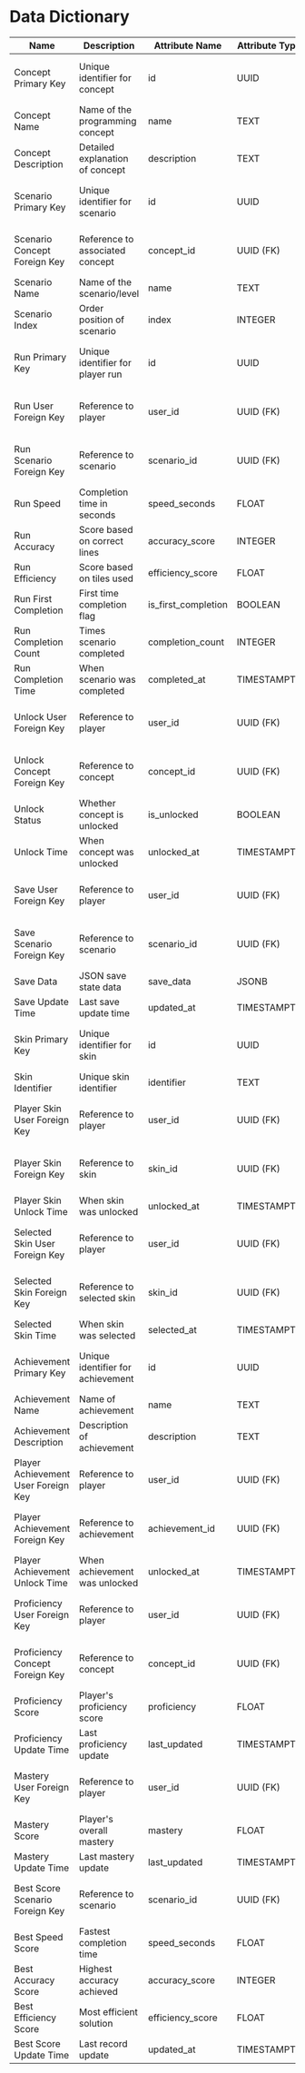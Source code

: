 # Data Dictionary

| Name                                | Description                       | Attribute Name      | Attribute Type | Sample                                    | Location                            |
| ----------------------------------- | --------------------------------- | ------------------- | -------------- | ----------------------------------------- | ----------------------------------- |
| Concept Primary Key                 | Unique identifier for concept     | id                  | UUID           | 123e4567-e89b-12d3-a456-426614174000      | public.concepts                     |
| Concept Name                        | Name of the programming concept   | name                | TEXT           | Variables & Data Types                    | public.concepts                     |
| Concept Description                 | Detailed explanation of concept   | description         | TEXT           | Basic variable declaration and data types | public.concepts                     |
| Scenario Primary Key                | Unique identifier for scenario    | id                  | UUID           | 123e4567-e89b-12d3-a456-426614174001      | public.scenarios                    |
| Scenario Concept Foreign Key        | Reference to associated concept   | concept_id          | UUID (FK)      | 123e4567-e89b-12d3-a456-426614174000      | public.scenarios                    |
| Scenario Name                       | Name of the scenario/level        | name                | TEXT           | Variable Basics                           | public.scenarios                    |
| Scenario Index                      | Order position of scenario        | index               | INTEGER        | 1                                         | public.scenarios                    |
| Run Primary Key                     | Unique identifier for player run  | id                  | UUID           | 123e4567-e89b-12d3-a456-426614174002      | public.player_scenario_runs         |
| Run User Foreign Key                | Reference to player               | user_id             | UUID (FK)      | 123e4567-e89b-12d3-a456-426614174003      | public.player_scenario_runs         |
| Run Scenario Foreign Key            | Reference to scenario             | scenario_id         | UUID (FK)      | 123e4567-e89b-12d3-a456-426614174001      | public.player_scenario_runs         |
| Run Speed                           | Completion time in seconds        | speed_seconds       | FLOAT          | 45.2                                      | public.player_scenario_runs         |
| Run Accuracy                        | Score based on correct lines      | accuracy_score      | INTEGER        | 95                                        | public.player_scenario_runs         |
| Run Efficiency                      | Score based on tiles used         | efficiency_score    | FLOAT          | 8.5                                       | public.player_scenario_runs         |
| Run First Completion                | First time completion flag        | is_first_completion | BOOLEAN        | TRUE                                      | public.player_scenario_runs         |
| Run Completion Count                | Times scenario completed          | completion_count    | INTEGER        | 3                                         | public.player_scenario_runs         |
| Run Completion Time                 | When scenario was completed       | completed_at        | TIMESTAMPTZ    | 2023-10-15 14:30:00+00                    | public.player_scenario_runs         |
| Unlock User Foreign Key             | Reference to player               | user_id             | UUID (FK)      | 123e4567-e89b-12d3-a456-426614174003      | public.player_concept_unlocks       |
| Unlock Concept Foreign Key          | Reference to concept              | concept_id          | UUID (FK)      | 123e4567-e89b-12d3-a456-426614174000      | public.player_concept_unlocks       |
| Unlock Status                       | Whether concept is unlocked       | is_unlocked         | BOOLEAN        | TRUE                                      | public.player_concept_unlocks       |
| Unlock Time                         | When concept was unlocked         | unlocked_at         | TIMESTAMPTZ    | 2023-10-15 14:25:00+00                    | public.player_concept_unlocks       |
| Save User Foreign Key               | Reference to player               | user_id             | UUID (FK)      | 123e4567-e89b-12d3-a456-426614174003      | public.player_scenario_saves        |
| Save Scenario Foreign Key           | Reference to scenario             | scenario_id         | UUID (FK)      | 123e4567-e89b-12d3-a456-426614174001      | public.player_scenario_saves        |
| Save Data                           | JSON save state data              | save_data           | JSONB          | {"tiles": ["var", "x", "=", "5"]}         | public.player_scenario_saves        |
| Save Update Time                    | Last save update time             | updated_at          | TIMESTAMPTZ    | 2023-10-15 14:35:00+00                    | public.player_scenario_saves        |
| Skin Primary Key                    | Unique identifier for skin        | id                  | UUID           | 123e4567-e89b-12d3-a456-426614174004      | public.skins                        |
| Skin Identifier                     | Unique skin identifier            | identifier          | TEXT           | "python_expert"                           | public.skins                        |
| Player Skin User Foreign Key        | Reference to player               | user_id             | UUID (FK)      | 123e4567-e89b-12d3-a456-426614174003      | public.player_skins                 |
| Player Skin Foreign Key             | Reference to skin                 | skin_id             | UUID (FK)      | 123e4567-e89b-12d3-a456-426614174004      | public.player_skins                 |
| Player Skin Unlock Time             | When skin was unlocked            | unlocked_at         | TIMESTAMPTZ    | 2023-10-15 14:40:00+00                    | public.player_skins                 |
| Selected Skin User Foreign Key      | Reference to player               | user_id             | UUID (FK)      | 123e4567-e89b-12d3-a456-426614174003      | public.player_selected_skin         |
| Selected Skin Foreign Key           | Reference to selected skin        | skin_id             | UUID (FK)      | 123e4567-e89b-12d3-a456-426614174004      | public.player_selected_skin         |
| Selected Skin Time                  | When skin was selected            | selected_at         | TIMESTAMPTZ    | 2023-10-15 14:45:00+00                    | public.player_selected_skin         |
| Achievement Primary Key             | Unique identifier for achievement | id                  | UUID           | 123e4567-e89b-12d3-a456-426614174005      | public.achievements                 |
| Achievement Name                    | Name of achievement               | name                | TEXT           | First Program                             | public.achievements                 |
| Achievement Description             | Description of achievement        | description         | TEXT           | Completed your first program              | public.achievements                 |
| Player Achievement User Foreign Key | Reference to player               | user_id             | UUID (FK)      | 123e4567-e89b-12d3-a456-426614174003      | public.player_achievements          |
| Player Achievement Foreign Key      | Reference to achievement          | achievement_id      | UUID (FK)      | 123e4567-e89b-12d3-a456-426614174005      | public.player_achievements          |
| Player Achievement Unlock Time      | When achievement was unlocked     | unlocked_at         | TIMESTAMPTZ    | 2023-10-15 14:50:00+00                    | public.player_achievements          |
| Proficiency User Foreign Key        | Reference to player               | user_id             | UUID (FK)      | 123e4567-e89b-12d3-a456-426614174003      | public.player_concept_proficiencies |
| Proficiency Concept Foreign Key     | Reference to concept              | concept_id          | UUID (FK)      | 123e4567-e89b-12d3-a456-426614174000      | public.player_concept_proficiencies |
| Proficiency Score                   | Player's proficiency score        | proficiency         | FLOAT          | 85.5                                      | public.player_concept_proficiencies |
| Proficiency Update Time             | Last proficiency update           | last_updated        | TIMESTAMPTZ    | 2023-10-15 14:55:00+00                    | public.player_concept_proficiencies |
| Mastery User Foreign Key            | Reference to player               | user_id             | UUID (FK)      | 123e4567-e89b-12d3-a456-426614174003      | public.player_masteries             |
| Mastery Score                       | Player's overall mastery          | mastery             | FLOAT          | 78.3                                      | public.player_masteries             |
| Mastery Update Time                 | Last mastery update               | last_updated        | TIMESTAMPTZ    | 2023-10-15 15:00:00+00                    | public.player_masteries             |
| Best Score Scenario Foreign Key     | Reference to scenario             | scenario_id         | UUID (FK)      | 123e4567-e89b-12d3-a456-426614174001      | public.scenario_best_scores         |
| Best Speed Score                    | Fastest completion time           | speed_seconds       | FLOAT          | 30.5                                      | public.scenario_best_scores         |
| Best Accuracy Score                 | Highest accuracy achieved         | accuracy_score      | INTEGER        | 100                                       | public.scenario_best_scores         |
| Best Efficiency Score               | Most efficient solution           | efficiency_score    | FLOAT          | 10.0                                      | public.scenario_best_scores         |
| Best Score Update Time              | Last record update                | updated_at          | TIMESTAMPTZ    | 2023-10-15 15:05:00+00                    | public.scenario_best_scores         |
